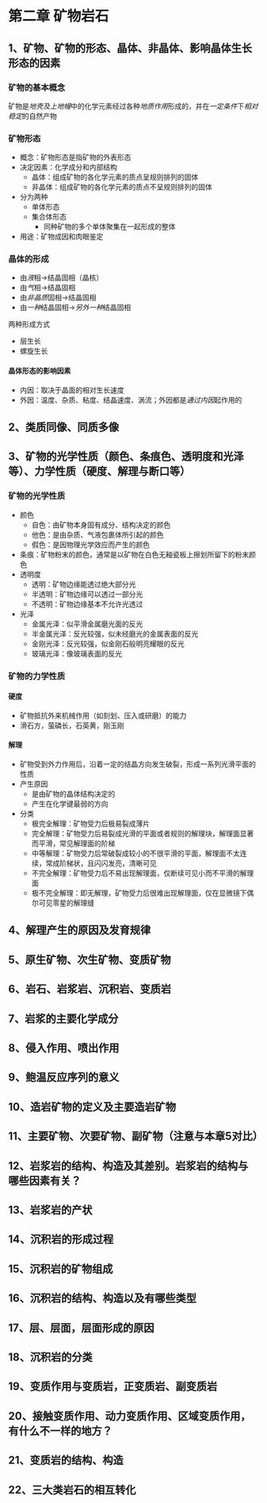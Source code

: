 # 第二章 矿物岩石

## 1、矿物、矿物的形态、晶体、非晶体、影响晶体生长形态的因素

### 矿物的基本概念

矿物是*地壳及上地幔*中的化学元素经过各种*地质作用*形成的，并在*一定条件*下*相对稳定*的自然产物

### 矿物形态

- 概念：矿物形态是指矿物的外表形态
- 决定因素：化学成分和内部结构
  - 晶体：组成矿物的各化学元素的质点呈规则排列的固体
  - 非晶体：组成矿物的各化学元素的质点不呈规则排列的固体
- 分为两种
  - 单体形态
  - 集合体形态
    - 同种矿物的多个单体聚集在一起形成的整体
- 用途：矿物成因和肉眼鉴定

### 晶体的形成

- 由*液*相->结晶固相（晶核）
- 由*气*相->结晶固相
- 由*非晶质*固相->结晶固相
- 由*一种*结晶固相->*另外一种*结晶固相

两种形成方式

- 层生长
- 螺旋生长

#### 晶体形态的影响因素

- 内因：取决于晶面的相对生长速度
- 外因：温度、杂质、粘度、结晶速度、涡流；外因都是*通过内因*起作用的

## 2、类质同像、同质多像

## 3、矿物的光学性质（颜色、条痕色、透明度和光泽等）、力学性质（硬度、解理与断口等）

### 矿物的光学性质

- 颜色
  - 自色：由矿物本身固有成分、结构决定的颜色
  - 他色：是由杂质、气液包裹体所引起的颜色
  - 假色：是因物理光学效应而产生的颜色
- 条痕：矿物粉末的颜色，通常是以矿物在白色无釉瓷板上擦划所留下的粉末颜色
- 透明度
  - 透明：矿物边缘能透过绝大部分光
  - 半透明：矿物边缘可以透过一部分光
  - 不透明：矿物边缘基本不允许光透过
- 光泽
  - 金属光泽：似平滑金属磨光面的反光
  - 半金属光泽：反光较强，似未经磨光的金属表面的反光
  - 金刚光泽：反光较强，似金刚石般明亮耀眼的反光
  - 玻璃光泽：像玻璃表面的反光

### 矿物的力学性质

#### 硬度

- 矿物抵抗外来机械作用（如刻划、压入或研磨）的能力
- 滑石方，萤磷长，石英黄，刚玉刚

#### 解理

- 矿物受到外力作用后，沿着一定的结晶方向发生破裂，形成一系列光滑平面的性质
- 产生原因
  - 是由矿物的晶体结构决定的
  - 产生在化学键最弱的方向
- 分类
  - 极完全解理：矿物受力后极易裂成薄片
  - 完全解理：矿物受力后易裂成光滑的平面或者规则的解理块，解理面显著而平滑，常见解理面的阶梯
  - 中等解理：矿物受力后常破裂成较小的不很平滑的平面，解理面不太连续，常成阶梯状，且闪闪发亮，清晰可见
  - 不完全解理：矿物受力后不易出现解理面，仅断续可见小而不平滑的解理面
  - 极不完全解理：即无解理，矿物受力后很难出现解理面，仅在显微镜下偶尔可见零星的解理缝

## 4、解理产生的原因及发育规律

## 5、原生矿物、次生矿物、变质矿物

## 6、岩石、岩浆岩、沉积岩、变质岩

## 7、岩浆的主要化学成分

## 8、侵入作用、喷出作用

## 9、鲍温反应序列的意义

## 10、造岩矿物的定义及主要造岩矿物

## 11、主要矿物、次要矿物、副矿物（注意与本章5对比）

## 12、岩浆岩的结构、构造及其差别。岩浆岩的结构与哪些因素有关？

## 13、岩浆岩的产状

## 14、沉积岩的形成过程

## 15、沉积岩的矿物组成

## 16、沉积岩的结构、构造以及有哪些类型

## 17、层、层面，层面形成的原因

## 18、沉积岩的分类

## 19、变质作用与变质岩，正变质岩、副变质岩

## 20、接触变质作用、动力变质作用、区域变质作用，有什么不一样的地方？

## 21、变质岩的结构、构造

## 22、三大类岩石的相互转化
